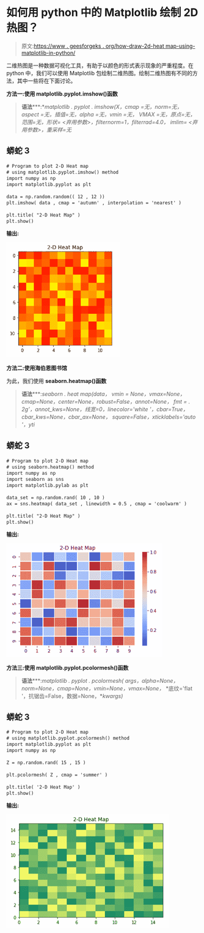 # 如何用 python 中的 Matplotlib 绘制 2D 热图？

> 原文:[https://www . geesforgeks . org/how-draw-2d-heat map-using-matplotlib-in-python/](https://www.geeksforgeeks.org/how-to-draw-2d-heatmap-using-matplotlib-in-python/)

二维热图是一种数据可视化工具，有助于以颜色的形式表示现象的严重程度。在 python 中，我们可以使用 Matplotlib 包绘制二维热图。绘制二维热图有不同的方法，其中一些将在下面讨论。

**方法一:使用 matplotlib.pyplot.imshow()函数**

> **语法*****:**matplotlib . pyplot . imshow(X，cmap =无，norm=无，aspect =无，插值=无，alpha =无，vmin =无，*
> *VMAX =无，原点=无，范围=无，形状= <弃用参数>，filternorm=1，filterrad=4.0，*
> *imlim= <弃用参数>，重采样=无*

## 蟒蛇 3

```
# Program to plot 2-D Heat map
# using matplotlib.pyplot.imshow() method
import numpy as np
import matplotlib.pyplot as plt

data = np.random.random(( 12 , 12 ))
plt.imshow( data , cmap = 'autumn' , interpolation = 'nearest' )

plt.title( "2-D Heat Map" )
plt.show()
```

**输出:**

![](img/daab27ddbe887d73804030660ddd14ee.png)

**方法二:使用海伯恩图书馆**

为此，我们使用 **seaborn.heatmap()函数**

> **语法*****:**seaborn . heat map(data，* vmin = None，vmax=None，cmap=None，center=None，robust=False，annot=None，*
> *fmt = . 2g’，annot_kws=None，线宽=0，linecolor='white '，cbar=True，cbar_kws=None，cbar_ax=None，*
> *square=False，xticklabels='auto '，yti*

## 蟒蛇 3

```
# Program to plot 2-D Heat map
# using seaborn.heatmap() method
import numpy as np
import seaborn as sns
import matplotlib.pylab as plt

data_set = np.random.rand( 10 , 10 )
ax = sns.heatmap( data_set , linewidth = 0.5 , cmap = 'coolwarm' )

plt.title( "2-D Heat Map" )
plt.show()
```

**输出:**

![](img/752130c6f4b6a60478ed0b937a26bdeb.png)

**方法三:使用 matplotlib.pyplot.pcolormesh()函数**

> **语法*****:**matplotlib . pyplot . pcolormesh(* args，alpha=None，norm=None，cmap=None，vmin=None，vmax=None，*
> *底纹='flat '，抗锯齿=False，数据=None，**kwargs)*

## 蟒蛇 3

```
# Program to plot 2-D Heat map
# using matplotlib.pyplot.pcolormesh() method
import matplotlib.pyplot as plt
import numpy as np

Z = np.random.rand( 15 , 15 )

plt.pcolormesh( Z , cmap = 'summer' )

plt.title( '2-D Heat Map' )
plt.show()
```

**输出:**

![](img/79ec62fbe80e67e52bbfe366a223963b.png)
